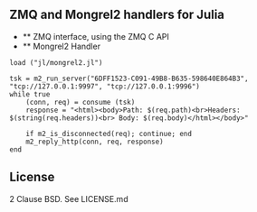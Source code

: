 ## ZMQ and Mongrel2 handlers for Julia

- ** ZMQ interface, using the ZMQ C API
- ** Mongrel2 Handler

```
load ("jl/mongrel2.jl")

tsk = m2_run_server("6DFF1523-C091-49B8-B635-598640E864B3", "tcp://127.0.0.1:9997", "tcp://127.0.0.1:9996")
while true
	(conn, req) = consume (tsk) 	
	response = "<html><body>Path: $(req.path)<br>Headers: $(string(req.headers))<br> Body: $(req.body)</html></body>"

	if m2_is_disconnected(req); continue; end
	m2_reply_http(conn, req, response)
end
```
## License

2 Clause BSD. See LICENSE.md


